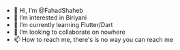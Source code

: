 - 👋 Hi, I’m @FahadShaheb
- 👀 I’m interested in Biriyani
- 🌱 I’m currently learning Flutter/Dart
- 💞️ I’m looking to collaborate on nowhere
- 📫 How to reach me, there's is no way you can reach me

<!---
FahadShaheb/FahadShaheb is a ✨ special ✨ repository because its `README.md` (this file) appears on your GitHub profile.
You can click the Preview link to take a look at your changes.
--->
